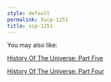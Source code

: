 ```yaml
---
style: default
permalink: Xscp-1251
title: scp-1251
---
```

You may also like:

[History Of The Universe: Part Five](http://scp-wiki.net/history-of-the-universe-part-five)

[History Of The Universe: Part Four](http://scp-wiki.net/history-of-the-universe-part-four)

